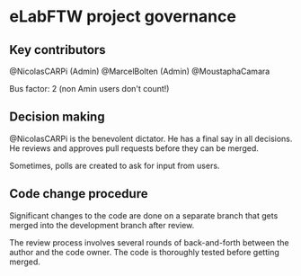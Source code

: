 # eLabFTW project governance

## Key contributors

@NicolasCARPi (Admin)
@MarcelBolten (Admin)
@MoustaphaCamara

Bus factor: 2 (non Amin users don't count!)

## Decision making

@NicolasCARPi is the benevolent dictator. He has a final say in all decisions. He reviews and approves pull requests before they can be merged.

Sometimes, polls are created to ask for input from users.

## Code change procedure

Significant changes to the code are done on a separate branch that gets merged into the development branch after review.

The review process involves several rounds of back-and-forth between the author and the code owner. The code is thoroughly tested before getting merged.
